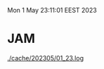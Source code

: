 Mon  1 May 23:11:01 EEST 2023
# JAM
<a href='./cache/202305/01_23.log'>./cache/202305/01_23.log</a>
